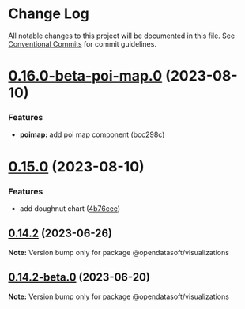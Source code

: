# Change Log

All notable changes to this project will be documented in this file.
See [Conventional Commits](https://conventionalcommits.org) for commit guidelines.

# [0.16.0-beta-poi-map.0](https://github.com/opendatasoft/ods-dataviz-sdk/compare/@opendatasoft/visualizations@0.15.0...@opendatasoft/visualizations@0.16.0-beta-poi-map.0) (2023-08-10)


### Features

* **poimap:** add poi map component ([bcc298c](https://github.com/opendatasoft/ods-dataviz-sdk/commit/bcc298cd17fe635a1c645fc197693d67253a0028))





# [0.15.0](https://github.com/opendatasoft/ods-dataviz-sdk/compare/@opendatasoft/visualizations@0.14.2...@opendatasoft/visualizations@0.15.0) (2023-08-10)


### Features

* add doughnut chart ([4b76cee](https://github.com/opendatasoft/ods-dataviz-sdk/commit/4b76ceeee25e04a7a0816630c45fa3330b9da872))





## [0.14.2](https://github.com/opendatasoft/ods-dataviz-sdk/compare/@opendatasoft/visualizations@0.14.2-beta.0...@opendatasoft/visualizations@0.14.2) (2023-06-26)

**Note:** Version bump only for package @opendatasoft/visualizations





## [0.14.2-beta.0](https://github.com/opendatasoft/ods-dataviz-sdk/compare/@opendatasoft/visualizations@0.14.1...@opendatasoft/visualizations@0.14.2-beta.0) (2023-06-20)

**Note:** Version bump only for package @opendatasoft/visualizations
